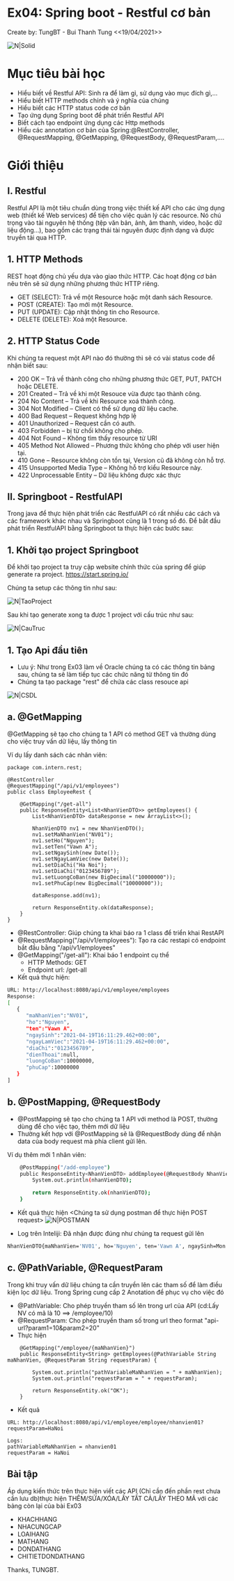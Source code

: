 # Ex04: Spring boot - Restful cơ bản
Create by: TungBT - Bui Thanh Tung <<19/04/2021>>

![N|Solid](https://www.pngfind.com/pngs/m/53-535670_spring-framework-logo-spring-boot-hd-png-download.png)

# Mục tiêu bài học
- Hiểu biết về Restful API: Sinh ra để làm gì, sử dụng vào mục đích gì,...
- Hiểu biết HTTP methods chính và ý nghĩa của chúng
- Hiểu biết các HTTP status code cơ bản
- Tạo ứng dụng Spring boot để phát triển Restful API
- Biết cách tạo endpoint ứng dụng các Http methods
- Hiểu các annotation cơ bản của Spring:@RestController, @RequestMapping, @GetMapping, @RequestBody, @RequestParam,....


# Giới thiệu

## I. Restful
Restful API là một tiêu chuẩn dùng trong việc thiết kế API cho các ứng dụng web (thiết kế Web services) để tiện cho việc quản lý các resource. Nó chú trọng vào tài nguyên hệ thống (tệp văn bản, ảnh, âm thanh, video, hoặc dữ liệu động…), bao gồm các trạng thái tài nguyên được định dạng và được truyền tải qua HTTP.


## 1. HTTP Methods
REST hoạt động chủ yếu dựa vào giao thức HTTP. Các hoạt động cơ bản nêu trên sẽ sử dụng những phương thức HTTP riêng.
  - GET (SELECT): Trả về một Resource hoặc một danh sách Resource.
  - POST (CREATE): Tạo mới một Resource.
  - PUT (UPDATE): Cập nhật thông tin cho Resource.
  - DELETE (DELETE): Xoá một Resource.

## 2. HTTP Status Code
Khi chúng ta request một API nào đó thường thì sẽ có vài status code để nhận biết sau:
  - 200 OK – Trả về thành công cho những phương thức GET, PUT, PATCH hoặc DELETE.
  - 201 Created – Trả về khi một Resouce vừa được tạo thành công.
  - 204 No Content – Trả về khi Resource xoá thành công.
  - 304 Not Modified – Client có thể sử dụng dữ liệu cache.
  - 400 Bad Request – Request không hợp lệ
  - 401 Unauthorized – Request cần có auth.
  - 403 Forbidden – bị từ chối không cho phép.
  - 404 Not Found – Không tìm thấy resource từ URI
  - 405 Method Not Allowed – Phương thức không cho phép với user hiện tại.
  - 410 Gone – Resource không còn tồn tại, Version cũ đã không còn hỗ trợ.
  - 415 Unsupported Media Type – Không hỗ trợ kiểu Resource này.
  - 422 Unprocessable Entity – Dữ liệu không được xác thực

## II. Springboot - RestfulAPI
Trong java để thực hiện phát triển các RestfulAPI có rất nhiều các cách và các framework khác nhau và Springboot cũng là 1 trong số đó.
Để bắt đầu phát triển RestfulAPI bằng Springboot ta thực hiện các bước sau:

## 1. Khởi tạo project Springboot
Để khởi tạo project ta truy cập website chính thức của spring để giúp generate ra project.
https://start.spring.io/

Chúng ta setup các thông tin như sau:

![N|TaoProject](./image/taoproject.PNG)

Sau khi tạo generate xong ta được 1 project với cấu trúc như sau:

![N|CauTruc](./image/cautruc.png)

## 1. Tạo Api đầu tiên
* Lưu ý: Như trong Ex03 làm về Oracle chúng ta có các thông tin bảng sau, chúng ta sẽ làm tiếp tục các chức năng từ thông tin đó
* Chúng ta tạo package "rest" để chứa các class resouce api


![N|CSDL](./image/csdl.png)

## a. @GetMapping
@GetMapping sẽ tạo cho chúng ta 1 API có method GET và thường dùng cho việc truy vấn dữ liệu, lấy thông tin

Ví dụ lấy danh sách các nhân viên:

```ssh
package com.intern.rest;

@RestController
@RequestMapping("/api/v1/employees")
public class EmployeeRest {

    @GetMapping("/get-all")
    public ResponseEntity<List<NhanVienDTO>> getEmployees() {
        List<NhanVienDTO> dataResponse = new ArrayList<>();

        NhanVienDTO nv1 = new NhanVienDTO();
        nv1.setMaNhanVien("NV01");
        nv1.setHo("Nguyen");
        nv1.setTen("Vawn A");
        nv1.setNgaySinh(new Date());
        nv1.setNgayLamViec(new Date());
        nv1.setDiaChi("Ha Noi");
        nv1.setDiaChi("0123456789");
        nv1.setLuongCoBan(new BigDecimal("10000000"));
        nv1.setPhuCap(new BigDecimal("10000000"));

        dataResponse.add(nv1);

        return ResponseEntity.ok(dataResponse);
    }
}
```

 - @RestController: Giúp chúng ta khai báo ra 1 class để triển khai RestAPI
 - @RequestMapping("/api/v1/employees"): Tạo ra các restapi có endpoint bắt đầu bằng "/api/v1/employees"
 - @GetMapping("/get-all"): Khai báo 1 endpoint cụ thể
    + HTTP Methods: GET
    + Endpoint url: /get-all
 - Kết quả thực hiện:

```sh
URL: http://localhost:8080/api/v1/employee/employees
Response:
[
   {
      "maNhanVien":"NV01",
      "ho":"Nguyen",
      "ten":"Vawn A",
      "ngaySinh":"2021-04-19T16:11:29.462+00:00",
      "ngayLamViec":"2021-04-19T16:11:29.462+00:00",
      "diaChi":"0123456789",
      "dienThoai":null,
      "luongCoBan":10000000,
      "phuCap":10000000
   }
]
```

## b. @PostMapping, @RequestBody
 - @PostMapping sẽ tạo cho chúng ta 1 API với method là POST, thường dùng để cho việc tạo, thêm mới dữ liệu
 - Thường kết hợp với @PostMapping sẽ là @RequestBody dùng để nhận data của body request mà phía client gửi lên.

Ví dụ thêm mới 1 nhân viên:

```sh
    @PostMapping("/add-employee")
    public ResponseEntity<NhanVienDTO> addEmployee(@RequestBody NhanVienDTO nhanVienDTO) {
        System.out.println(nhanVienDTO);

        return ResponseEntity.ok(nhanVienDTO);
    }
```

 - Kết quả thực hiện <Chúng ta sử dụng postman để thực hiện POST request>
 ![N|POSTMAN](./image/postman.png)

 - Log trên Inteliji: Đã nhận được đúng như chúng ta request gửi lên

```sh
NhanVienDTO{maNhanVien='NV01', ho='Nguyen', ten='Vawn A', ngaySinh=Mon Apr 19 23:11:29 ICT 2021, ngayLamViec=Mon Apr 19 23:11:29 ICT 2021, diaChi='0123456789', dienThoai='null', luongCoBan=10000000, phuCap=10000000}
```

## c. @PathVariable, @RequestParam
Trong khi truy vấn dữ liệu chúng ta cần truyền lên các tham số để làm điều kiện lọc dữ liệu. Trong Spring cung cấp 2 Anotation để phục vụ cho việc đó

 - @PathVariable: Cho phép truyền tham số lên trong url của API (cd:Lấy NV có mã là 10 ==> /employee/10)
 - @RequestParam: Cho phép truyền tham số trong url theo format "api-url?param1=10&param2=20"
 - Thực hiện

```ssh
    @GetMapping("/employee/{maNhanVien}")
    public ResponseEntity<String> getEmployees(@PathVariable String maNhanVien, @RequestParam String requestParam) {

        System.out.println("pathVariableMaNhanVien = " + maNhanVien);
        System.out.println("requestParam = " + requestParam);

        return ResponseEntity.ok("OK");
    }
```
 
- Kết quả

```ssh
URL: http://localhost:8080/api/v1/employee/employee/nhanvien01?requestParam=HaNoi

Logs:
pathVariableMaNhanVien = nhanvien01
requestParam = HaNoi
```

## Bài tập

Áp dụng kiến thức trên thực hiện viết các API (Chỉ cần đến phần rest chưa cần lưu db)thực hiện THÊM/SỬA/XÓA/LẤY TẤT CẢ/LẤY THEO MÃ với các bảng còn lại của bài Ex03
  - KHACHHANG
  - NHACUNGCAP
  - LOAIHANG
  - MATHANG
  - DONDATHANG
  - CHITIETDONDATHANG
 
Thanks,
TUNGBT.
